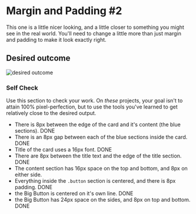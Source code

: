# Margin and Padding #2

This one is a little nicer looking, and a little closer to something you might see in the real world. You'll need to change a little more than just margin and padding to make it look exactly right.

## Desired outcome
![desired outcome](./desired-outcome.png)

### Self Check
Use this section to check your work. On _these_ projects, your goal isn't to attain 100% pixel-perfection, but to use the tools you've learned to get relatively close to the desired output.

- There is 8px between the edge of the card and it's content (the blue sections). DONE
- There is an 8px gap between each of the blue sections inside the card. DONE
- Title of the card uses a 16px font. DONE
- There are 8px between the title text and the edge of the title section. DONE
- The content section has 16px space on the top and bottom, and 8px on either side.
- Everything inside the `.button` section is centered, and there is 8px padding. DONE
- the Big Button is centered on it's own line. DONE
- the Big Button has 24px space on the sides, and 8px on top and bottom. DONE